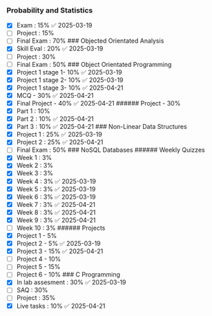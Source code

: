 ### Probability and Statistics

- [x] Exam : 15% ✅ 2025-03-19
- [ ] Project : 15%
- [ ] Final Exam : 70% \### Objected Orientated Analysis
- [x] Skill Eval : 20% ✅ 2025-03-19
- [ ] Project : 30%
- [ ] Final Exam : 50% \### Object Orientated Programming
- [x] Project 1 stage 1- 10% ✅ 2025-03-19
- [x] Project 1 stage 2- 10% ✅ 2025-03-19
- [x] Project 1 stage 3- 10% ✅ 2025-04-21
- [x] MCQ - 30% ✅ 2025-04-21
- [x] Final Project - 40% ✅ 2025-04-21 \###### Project - 30%
- [x] Part 1 : 10%
- [x] Part 2 : 10% ✅ 2025-04-21
- [x] Part 3 : 10% ✅ 2025-04-21 \### Non-Linear Data Structures
- [x] Project 1 : 25% ✅ 2025-03-19
- [x] Project 2 : 25% ✅ 2025-04-21
- [ ] Final Exam : 50% \### NoSQL Databases \###### Weekly Quizzes
- [x] Week 1 : 3%
- [x] Week 2 : 3%
- [x] Week 3 : 3%
- [x] Week 4 : 3% ✅ 2025-03-19
- [x] Week 5 : 3% ✅ 2025-03-19
- [x] Week 6 : 3% ✅ 2025-03-19
- [x] Week 7 : 3% ✅ 2025-04-21
- [x] Week 8 : 3% ✅ 2025-04-21
- [x] Week 9 : 3% ✅ 2025-04-21
- [ ] Week 10 : 3% \###### Projects
- [x] Project 1 - 5%
- [x] Project 2 - 5% ✅ 2025-03-19
- [x] Project 3 - 15% ✅ 2025-04-21
- [ ] Project 4 - 10%
- [ ] Project 5 - 15%
- [ ] Project 6 - 10% \### C Programming
- [x] In lab assesment : 30% ✅ 2025-03-19
- [ ] SAQ : 30%
- [ ] Project : 35%
- [x] Live tasks : 10% ✅ 2025-04-21
